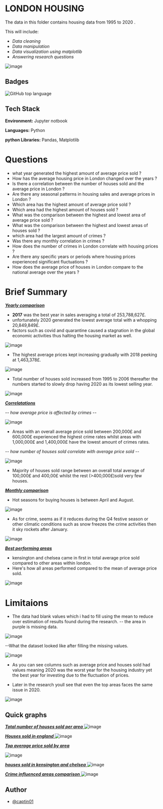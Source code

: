 # LONDON HOUSING

The data in this folder contains housing data from 1995 to 2020 .

This will include:

- _Data cleaning_
- _Data manipulation_
- _Data visualization using matplotlib_
- _Answering research questions_

![image](https://github.com/captin01/Projects/assets/114471010/5208a18f-84bb-4c23-b51f-f6deeb5ad0ec)

## Badges

![GitHub top language](https://img.shields.io/github/languages/top/captin01/Projects?color=838996)

## Tech Stack

**Environment:** Jupyter notbook

**Languages:** Python

**python Libraries:** Pandas, Matplotlib

# Questions

- what year generated the highest amount of average price sold ?
- How has the average housing price in London changed over the years ?
- Is there a correlation between the number of houses sold and the average price in London ?
- Are there any seasonal patterns in housing sales and average prices in London ?
- Which area has the highest amount of average price sold ?
- Which area had the highest amount of houses sold ?
- What was the comparison between the highest and lowest area of average price sold ?
- What was the comparison between the highest and lowest areas of houses sold ?
- which area had the largest amount of crimes ?
- Was there any monthly correlation in crimes ?
- How does the number of crimes in London correlate with housing prices ?
- Are there any specific years or periods where housing prices experienced significant fluctuations ?
- How does the average price of houses in London compare to the national average over the years ?

# Brief Summary

<u> **_Yearly comparison_** </u>

- **2017** was the best year in sales averaging a total of 253,788,627£.
- unfortunately 2020 generated the lowest average total with a whopping 20,849,849£.
- factors such as covid and quarantine caused a stagnation in the global economic activities thus halting the housing market as well.

![image](https://github.com/captin01/Projects/assets/114471010/4f7f4c4d-b0cc-4753-af30-26ce60556013)

- The highest average prices kept increasing gradually with 2018 peeking at 1,463,378£.

![image](https://github.com/captin01/Projects/assets/114471010/e86c3694-e27a-4b3e-ba82-f761f2e3b4ef)

- Total number of houses sold increased from 1995 to 2006 thereafter the numbers started to slowly drop having 2020 as its lowest selling year.

![image](https://github.com/captin01/Projects/assets/114471010/97dbf2d5-438c-48bd-acb3-863f31c73fa5)

<u> **_Correlatations_** </u>

-- _how average price is affected by crimes_ --

![image](https://github.com/captin01/Projects/assets/114471010/b5fe1a32-f1b6-47a3-960d-abcda65c8185)

- Areas with an overall average price sold between 200,000£ and 600,000£ experienced the highest crime rates whilst areas with 1,000,000£ and 1,400,000£ have the lowest amount of crimes rates.

-- _how number of houses sold correlate with average price sold_ --

![image](https://github.com/captin01/Projects/assets/114471010/b0312434-c041-4a1b-b10b-113645d38b2c)

- Majority of houses sold range between an overall total average of 100,000£ and 400,00£ whilst the rest (>400,000£)sold very few houses.

<u> **_Monthly comparison_** </u>

- Hot seasons for buying houses is between April and August.

![image](https://github.com/captin01/Projects/assets/114471010/47b89047-943e-40e6-abdb-40fb69d45137)

- As for crime, seems as if it reduces during the Q4 festive season or other climatic conditions such as snow freezes the crime activities then it sky rockets after January.

![image](https://github.com/captin01/Projects/assets/114471010/a52eefb1-ac8f-4a3b-9630-ceabf02b619a)

<u> **_Best performing areas_** </u>

- kensington and chelsea came in first in total average price sold compared to other areas within london.
- Here's how all areas performed compared to the mean of average price sold.

![image](https://github.com/captin01/Projects/assets/114471010/bcf18930-f08f-44bf-8a14-e6185c9edec5)

# Limitaions

- The data had blank values which i had to fill using the mean to reduce over estimation of results found during the research.
  -- the area in purple is missing data.

![image](https://github.com/captin01/Projects/assets/114471010/071242bc-d17e-456f-a35f-06af9cac3d0f)

--What the dataset looked like after filling the missing values.

![image](https://github.com/captin01/Projects/assets/114471010/caae2229-2370-4d8a-9f60-1f3366a7a82b)

- As you can see columns such as average price and houses sold had values meaning 2020 was the worst year for the housing industry yet the best year for investing due to the fluctuation of prices.

- Later in the research youll see that even the top areas faces the same issue in 2020.

![image](https://github.com/captin01/Projects/assets/114471010/53976528-966a-4650-8476-c2f6ad27461c)

## Quick graphs

<u> **_Total number of houses sold per area_** </u>
![image](https://github.com/captin01/Projects/assets/114471010/e693b6f9-0db8-4b66-924b-36f3b587e081)

<u> **_Houses sold in england_** </u>
![image](https://github.com/captin01/Projects/assets/114471010/8a9385fc-3931-424a-9faf-4367a4a9213d)

<u> **_Top average price sold by area_**</u>

![image](https://github.com/captin01/Projects/assets/114471010/028d37ca-bf1e-4016-b2e4-f5aec0ec96b2)

<u> **_houses sold in kensington and chelsea_** </u>
![image](https://github.com/captin01/Projects/assets/114471010/eb382949-2053-4c6a-bb2c-06b76f43d2f6)

<u> **_Crime influenced areas comparison_** </u>
![image](https://github.com/captin01/Projects/assets/114471010/af107b74-7203-40b1-9f5d-d2c90a3d9d80)

## Author

- [@captin01](https://github.com/captin01)
